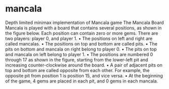 # mancala
Depth limited minimax implementation of Mancala game
The Mancala Board
Mancala is played with a board that contains several positions, as shown in the figure below. Each position can contain zero or more gems. There are two players: player 0, and player 1.
• The positions on left and right are called mancalas.
• The positions on top and bottom are called pits.
• The pits on bottom and mancala on right belong to player 0.
• The pits on top and mancala on left belong to player 1.
• The positions are numbered 0 through 17 as shown in the figure, starting from the lower-left pit and increasing counter-clockwise around the board.
• A pair of adjacent pits on top and bottom are called opposite from each other. For example, the opposite pit from position 1 is position 15, and vice versa.
• At the beginning of the game, 4 gems are placed in each pit, and 0 gems in each mancala.
